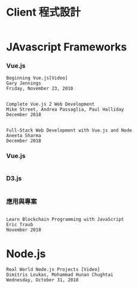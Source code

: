 # Client 程式設計
```

```
# JAvascript Frameworks
### Vue.js
```
Beginning Vue.js[Video]
Gary Jennings
Friday, November 23, 2018


Complete Vue.js 2 Web Development
Mike Street, Andrea Passaglia, Paul Halliday
December 2018


Full-Stack Web Development with Vue.js and Node
Aneeta Sharma
December 2018
```
### Vue.js
```

```
### D3.js
```

```
### 應用與專案
```

```
```
Learn Blockchain Programming with JavaScript
Eric Traub
November 2018
```
# Node.js
```
Real World Node.js Projects [Video]
Dimitris Loukas, Mohammad Hunan Chughtai
Wednesday, October 31, 2018 
```

```

```

#
```

```




#
```

```

#
```

```




#
```

```

#
```

```




#
```

```

#
```

```




#
```

```

#
```

```




#
```

```

#
```

```




#
```

```

#
```

```




#
```

```

#
```

```




#
```

```

#
```

```




#
```

```

#
```

```




#
```

```

#
```

```




#
```

```

#
```

```




#
```

```

#
```

```




#
```

```

#
```

```







